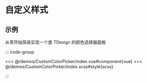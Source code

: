 # 自定义样式

## 示例

从零开始简易实现一个类 TDesign 的颜色选择器面板

<script setup lang="ts">
import CustomColorPicker from '/demos/CustomColorPicker/index.vue'

</script>

<div class="bg-$vp-c-brand-1 rounded-md p-40px flex-1 min-h-0 flex justify-center items-center shadow mt-10px">
    <CustomColorPicker class="bg-$vp-c-bg"/>
</div>

::: code-group

<<< @/demos/CustomColorPicker/index.vue#component{vue}
<<< @/demos/CustomColorPicker/index.scss#style{scss}

:::
